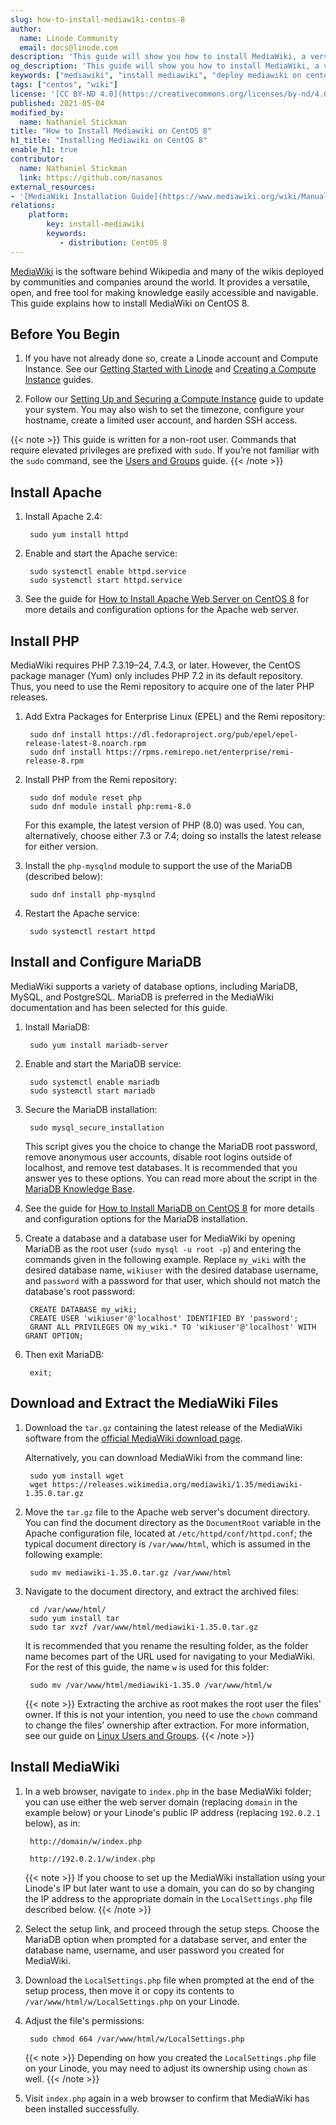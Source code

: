 ```yaml
---
slug: how-to-install-mediawiki-centos-8
author:
  name: Linode Community
  email: docs@linode.com
description: 'This guide will show you how to install MediaWiki, a versatile, free and open-source application powering knowledge websites similar to Wikipedia, on CentOS 8.'
og_description: 'This guide will show you how to install MediaWiki, a versatile, free and open-source application powering knowledge websites similar to Wikipedia, on CentOS 8.'
keywords: ["mediawiki", "install mediawiki", "deploy mediawiki on centos 8"]
tags: ["centos", "wiki"]
license: '[CC BY-ND 4.0](https://creativecommons.org/licenses/by-nd/4.0)'
published: 2021-05-04
modified_by:
  name: Nathaniel Stickman
title: "How to Install Mediawiki on CentOS 8"
h1_title: "Installing Mediawiki on CentOS 8"
enable_h1: true
contributor:
  name: Nathaniel Stickman
  link: https://github.com/nasanos
external_resources:
- '[MediaWiki Installation Guide](https://www.mediawiki.org/wiki/Manual:Installation_guide)'
relations:
    platform:
        key: install-mediawiki
        keywords:
           - distribution: CentOS 8
---
```


[MediaWiki](https://www.mediawiki.org/wiki/MediaWiki) is the software behind Wikipedia and many of the wikis deployed by communities and companies around the world. It provides a versatile, open, and free tool for making knowledge easily accessible and navigable. This guide explains how to install MediaWiki on CentOS 8.

## Before You Begin

1.  If you have not already done so, create a Linode account and Compute Instance. See our [Getting Started with Linode](/docs/guides/getting-started/) and [Creating a Compute Instance](/docs/guides/creating-a-compute-instance/) guides.

1.  Follow our [Setting Up and Securing a Compute Instance](/docs/guides/set-up-and-secure/) guide to update your system. You may also wish to set the timezone, configure your hostname, create a limited user account, and harden SSH access.

{{< note >}}
This guide is written for a non-root user. Commands that require elevated privileges are prefixed with `sudo`. If you’re not familiar with the `sudo` command, see the [Users and Groups](/docs/tools-reference/linux-users-and-groups/) guide.
{{< /note >}}

## Install Apache

1. Install Apache 2.4:

        sudo yum install httpd

2. Enable and start the Apache service:

        sudo systemctl enable httpd.service
        sudo systemctl start httpd.service

3. See the guide for [How to Install Apache Web Server on CentOS 8](/docs/guides/how-to-install-apache-web-server-centos-8/) for more details and configuration options for the Apache web server.

## Install PHP

MediaWiki requires PHP 7.3.19–24, 7.4.3, or later. However, the CentOS package manager (Yum) only includes PHP 7.2 in its default repository. Thus, you need to use the Remi repository to acquire one of the later PHP releases.

1. Add Extra Packages for Enterprise Linux (EPEL) and the Remi repository:

        sudo dnf install https://dl.fedoraproject.org/pub/epel/epel-release-latest-8.noarch.rpm
        sudo dnf install https://rpms.remirepo.net/enterprise/remi-release-8.rpm

2. Install PHP from the Remi repository:

        sudo dnf module reset php
        sudo dnf module install php:remi-8.0

    For this example, the latest version of PHP (8.0) was used. You can, alternatively, choose either 7.3 or 7.4; doing so installs the latest release for either version.

3. Install the `php-mysqlnd` module to support the use of the MariaDB (described below):

        sudo dnf install php-mysqlnd

4. Restart the Apache service:

        sudo systemctl restart httpd

## Install and Configure MariaDB

MediaWiki supports a variety of database options, including MariaDB, MySQL, and PostgreSQL. MariaDB is preferred in the MediaWiki documentation and has been selected for this guide.

1. Install MariaDB:

        sudo yum install mariadb-server

2. Enable and start the MariaDB service:

        sudo systemctl enable mariadb
        sudo systemctl start mariadb

3. Secure the MariaDB installation:

        sudo mysql_secure_installation

    This script gives you the choice to change the MariaDB root password, remove anonymous user accounts, disable root logins outside of localhost, and remove test databases. It is recommended that you answer yes to these options. You can read more about the script in the [MariaDB Knowledge Base](https://mariadb.com/kb/en/mariadb/mysql_secure_installation/).

4. See the guide for [How to Install MariaDB on CentOS 8](/docs/guides/how-to-install-mariadb-on-centos-8/) for more details and configuration options for the MariaDB installation.

5. Create a database and a database user for MediaWiki by opening MariaDB as the root user (`sudo mysql -u root -p`) and entering the commands given in the following example. Replace `my_wiki` with the desired database name, `wikiuser` with the desired database username, and `password` with a password for that user, which should not match the database's root password:

        CREATE DATABASE my_wiki;
        CREATE USER 'wikiuser'@'localhost' IDENTIFIED BY 'password';
        GRANT ALL PRIVILEGES ON my_wiki.* TO 'wikiuser'@'localhost' WITH GRANT OPTION;

6. Then exit MariaDB:

        exit;

## Download and Extract the MediaWiki Files

1. Download the `tar.gz` containing the latest release of the MediaWiki software from the [official MediaWiki download page](https://www.mediawiki.org/wiki/Download).

    Alternatively, you can download MediaWiki from the command line:

        sudo yum install wget
        wget https://releases.wikimedia.org/mediawiki/1.35/mediawiki-1.35.0.tar.gz

2. Move the `tar.gz` file to the Apache web server's document directory. You can find the document directory as the `DocumentRoot` variable in the Apache configuration file, located at `/etc/httpd/conf/httpd.conf`; the typical document directory is `/var/www/html`, which is assumed in the following example:

        sudo mv mediawiki-1.35.0.tar.gz /var/www/html

3. Navigate to the document directory, and extract the archived files:

        cd /var/www/html/
        sudo yum install tar
        sudo tar xvzf /var/www/html/mediawiki-1.35.0.tar.gz

    It is recommended that you rename the resulting folder, as the folder name becomes part of the URL used for navigating to your MediaWiki. For the rest of this guide, the name `w` is used for this folder:

        sudo mv /var/www/html/mediawiki-1.35.0 /var/www/html/w

    {{< note >}}
 Extracting the archive as root makes the root user the files' owner. If this is not your intention, you need to use the `chown` command to change the files' ownership after extraction. For more information, see our guide on [Linux Users and Groups](/docs/guides/linux-users-and-groups/#changing-file-ownership).
    {{< /note >}}

## Install MediaWiki

1. In a web browser, navigate to `index.php` in the base MediaWiki folder; you can use either the web server domain (replacing `domain` in the example below) or your Linode's public IP address (replacing `192.0.2.1` below), as in:

        http://domain/w/index.php

        http://192.0.2.1/w/index.php

    {{< note >}}
If you choose to set up the MediaWiki installation using your Linode's IP but later want to use a domain, you can do so by changing the IP address to the appropriate domain in the `LocalSettings.php` file described below.
    {{< /note >}}

2. Select the setup link, and proceed through the setup steps. Choose the MariaDB option when prompted for a database server, and enter the database name, username, and user password you created for MediaWiki.

3. Download the `LocalSettings.php` file when prompted at the end of the setup process, then move it or copy its contents to `/var/www/html/w/LocalSettings.php` on your Linode.

4. Adjust the file's permissions:

        sudo chmod 664 /var/www/html/w/LocalSettings.php

    {{< note >}}
Depending on how you created the `LocalSettings.php` file on your Linode, you may need to adjust its ownership using `chown` as well.
    {{< /note >}}

5. Visit `index.php` again in a web browser to confirm that MediaWiki has been installed successfully.
